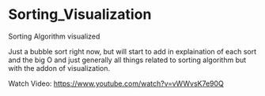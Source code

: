 # Sorting_Visualization
Sorting Algorithm visualized

Just a bubble sort right now, but will start to add in explaination of each sort and the big O and just generally all things related to sorting algorithm but with the addon of visualization.

Watch Video: https://www.youtube.com/watch?v=vWWvsK7e90Q
